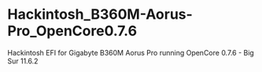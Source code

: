 # Hackintosh_B360M-Aorus-Pro_OpenCore0.7.6
Hackintosh EFI for Gigabyte B360M Aorus Pro running OpenCore 0.7.6 - Big Sur 11.6.2
